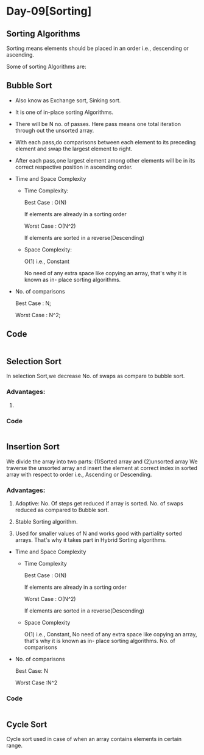 # Day-09[Sorting]

## Sorting Algorithms

Sorting means elements should be placed in an order i.e., descending or ascending.

Some of sorting Algorithms are:

## Bubble Sort

- Also know as Exchange sort, Sinking sort.
- It is one of in-place sorting Algorithms.
- There will be N no. of passes. Here pass means one total iteration through out the unsorted array.
- With each pass,do comparisons between each element to its preceding element and swap the largest element to right.
- After each pass,one largest element among other elements will be in its correct respective position in ascending order.
- Time and Space Complexity
    - Time Complexity:
        
        Best Case : O(N)
        
        If elements are already in a sorting order
        
        Worst Case : O(N^2)
        
        If elements are sorted in a reverse(Descending)
        
    - Space Complexity:
        
        O(1) i.e., Constant
        
        No need of any extra space like copying an array, that's why it is known as in- place sorting algorithms.
        
    
       
    
- No. of comparisons
    
    Best Case : N;
    
    Worst Case : N^2;
    

## Code

```java

```

## Selection Sort

In selection Sort,we decrease No. of swaps as compare to bubble sort.

### Advantages:

1. 

### Code

```java

```

## Insertion Sort

We divide the array into two parts:
(1)Sorted array and (2)unsorted array
We traverse the unsorted array and insert the element at correct index in sorted array with respect to order i.e., Ascending or Descending.

### Advantages:

1. Adoptive: No. Of steps get reduced if array is sorted. No. of swaps reduced as compared to Bubble sort.

2. Stable Sorting algorithm.

3. Used for smaller values of N and works good with partiality sorted arrays. That's why it takes part in Hybrid Sorting algorithms.

- Time and Space Complexity
    - Time Complexity
        
        Best Case : O(N)                
        
        If elements are already in a sorting order                
        
        Worst Case : O(N^2)                
        
        If elements are sorted in a reverse(Descending)    
        
    - Space Complexity
        
        O(1) i.e., Constant, No need of any extra space like copying an array, that's why it is known as in- place sorting algorithms.                  No. of comparisons
        
    
- No. of comparisons
    
    Best Case: N
    
    Worst Case :N^2
    

### Code

```java

```

## Cycle Sort

Cycle sort used in case of when an array contains elements in certain range.